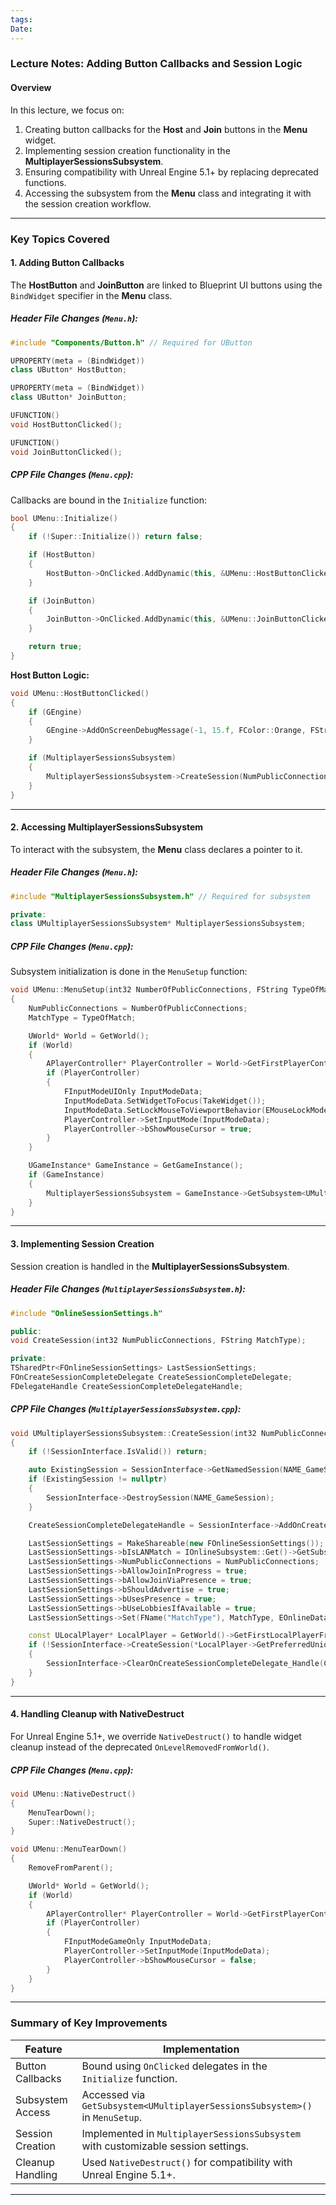 ```yaml
---
tags: 
Date:
---
```

### Lecture Notes: Adding Button Callbacks and Session Logic

#### Overview
In this lecture, we focus on:
1. Creating button callbacks for the **Host** and **Join** buttons in the **Menu** widget.
2. Implementing session creation functionality in the **MultiplayerSessionsSubsystem**.
3. Ensuring compatibility with Unreal Engine 5.1+ by replacing deprecated functions.
4. Accessing the subsystem from the **Menu** class and integrating it with the session creation workflow.

---

### Key Topics Covered

#### 1. **Adding Button Callbacks**
The **HostButton** and **JoinButton** are linked to Blueprint UI buttons using the `BindWidget` specifier in the **Menu** class.

##### Header File Changes (`Menu.h`):

```cpp
#include "Components/Button.h" // Required for UButton

UPROPERTY(meta = (BindWidget))
class UButton* HostButton;

UPROPERTY(meta = (BindWidget))
class UButton* JoinButton;

UFUNCTION()
void HostButtonClicked();

UFUNCTION()
void JoinButtonClicked();
```
##### CPP File Changes (`Menu.cpp`):

Callbacks are bound in the `Initialize` function:

```cpp
bool UMenu::Initialize()
{
    if (!Super::Initialize()) return false;

    if (HostButton)
    {
        HostButton->OnClicked.AddDynamic(this, &UMenu::HostButtonClicked);
    }

    if (JoinButton)
    {
        JoinButton->OnClicked.AddDynamic(this, &UMenu::JoinButtonClicked);
    }

    return true;
}
```

**Host Button Logic:**
```cpp
void UMenu::HostButtonClicked()
{
    if (GEngine)
    {
        GEngine->AddOnScreenDebugMessage(-1, 15.f, FColor::Orange, FString(TEXT("Host Button Clicked")));
    }

    if (MultiplayerSessionsSubsystem)
    {
        MultiplayerSessionsSubsystem->CreateSession(NumPublicConnections, MatchType);
    }
}
```
---

#### 2. **Accessing MultiplayerSessionsSubsystem**
To interact with the subsystem, the **Menu** class declares a pointer to it.

##### Header File Changes (`Menu.h`):
```cpp
#include "MultiplayerSessionsSubsystem.h" // Required for subsystem

private:
class UMultiplayerSessionsSubsystem* MultiplayerSessionsSubsystem;
```

##### CPP File Changes (`Menu.cpp`):
Subsystem initialization is done in the `MenuSetup` function:

```cpp
void UMenu::MenuSetup(int32 NumberOfPublicConnections, FString TypeOfMatch)
{
    NumPublicConnections = NumberOfPublicConnections;
    MatchType = TypeOfMatch;

    UWorld* World = GetWorld();
    if (World)
    {
        APlayerController* PlayerController = World->GetFirstPlayerController();
        if (PlayerController)
        {
            FInputModeUIOnly InputModeData;
            InputModeData.SetWidgetToFocus(TakeWidget());
            InputModeData.SetLockMouseToViewportBehavior(EMouseLockMode::DoNotLock);
            PlayerController->SetInputMode(InputModeData);
            PlayerController->bShowMouseCursor = true;
        }
    }

    UGameInstance* GameInstance = GetGameInstance();
    if (GameInstance)
    {
        MultiplayerSessionsSubsystem = GameInstance->GetSubsystem<UMultiplayerSessionsSubsystem>();
    }
}
```
---

#### 3. **Implementing Session Creation**
Session creation is handled in the **MultiplayerSessionsSubsystem**.

##### Header File Changes (`MultiplayerSessionsSubsystem.h`):

```cpp
#include "OnlineSessionSettings.h"

public:
void CreateSession(int32 NumPublicConnections, FString MatchType);

private:
TSharedPtr<FOnlineSessionSettings> LastSessionSettings;
FOnCreateSessionCompleteDelegate CreateSessionCompleteDelegate;
FDelegateHandle CreateSessionCompleteDelegateHandle;
```

##### CPP File Changes (`MultiplayerSessionsSubsystem.cpp`):

```cpp
void UMultiplayerSessionsSubsystem::CreateSession(int32 NumPublicConnections, FString MatchType)
{
    if (!SessionInterface.IsValid()) return;

    auto ExistingSession = SessionInterface->GetNamedSession(NAME_GameSession);
    if (ExistingSession != nullptr)
    {
        SessionInterface->DestroySession(NAME_GameSession);
    }

    CreateSessionCompleteDelegateHandle = SessionInterface->AddOnCreateSessionCompleteDelegate_Handle(CreateSessionCompleteDelegate);

    LastSessionSettings = MakeShareable(new FOnlineSessionSettings());
    LastSessionSettings->bIsLANMatch = IOnlineSubsystem::Get()->GetSubsystemName() == "NULL";
    LastSessionSettings->NumPublicConnections = NumPublicConnections;
    LastSessionSettings->bAllowJoinInProgress = true;
    LastSessionSettings->bAllowJoinViaPresence = true;
    LastSessionSettings->bShouldAdvertise = true;
    LastSessionSettings->bUsesPresence = true;
    LastSessionSettings->bUseLobbiesIfAvailable = true;
    LastSessionSettings->Set(FName("MatchType"), MatchType, EOnlineDataAdvertisementType::ViaOnlineServiceAndPing);

    const ULocalPlayer* LocalPlayer = GetWorld()->GetFirstLocalPlayerFromController();
    if (!SessionInterface->CreateSession(*LocalPlayer->GetPreferredUniqueNetId(), NAME_GameSession, *LastSessionSettings))
    {
        SessionInterface->ClearOnCreateSessionCompleteDelegate_Handle(CreateSessionCompleteDelegateHandle);
    }
}
```
---

#### 4. **Handling Cleanup with NativeDestruct**
For Unreal Engine 5.1+, we override `NativeDestruct()` to handle widget cleanup instead of the deprecated `OnLevelRemovedFromWorld()`.

##### CPP File Changes (`Menu.cpp`):
```cpp
void UMenu::NativeDestruct()
{
    MenuTearDown();
    Super::NativeDestruct();
}

void UMenu::MenuTearDown()
{
    RemoveFromParent();

    UWorld* World = GetWorld();
    if (World)
    {
        APlayerController* PlayerController = World->GetFirstPlayerController();
        if (PlayerController)
        {
            FInputModeGameOnly InputModeData;
            PlayerController->SetInputMode(InputModeData);
            PlayerController->bShowMouseCursor = false;
        }
    }
}
```
---

### Summary of Key Improvements

| **Feature**               | **Implementation**                                                                 |
|---------------------------|------------------------------------------------------------------------------------|
| Button Callbacks          | Bound using `OnClicked` delegates in the `Initialize` function.                   |
| Subsystem Access          | Accessed via `GetSubsystem<UMultiplayerSessionsSubsystem>()` in `MenuSetup`.       |
| Session Creation          | Implemented in `MultiplayerSessionsSubsystem` with customizable session settings. |
| Cleanup Handling          | Used `NativeDestruct()` for compatibility with Unreal Engine 5.1+.                |

---